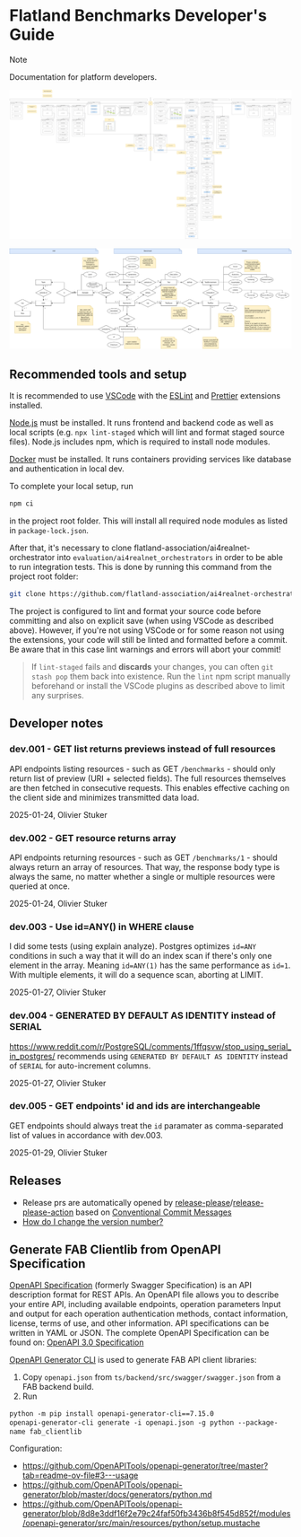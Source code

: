 # Flatland Benchmarks Developer's Guide

> [!NOTE]  
> Documentation for platform developers.

![WebFlow.drawio.png](img/development/WebFlow.drawio.png)

![ERDiagram.drawio.png](img/development/ERDiagram.drawio.png)

## Recommended tools and setup

It is recommended to use [VSCode](https://code.visualstudio.com) with the [ESLint](https://marketplace.visualstudio.com/items?itemName=dbaeumer.vscode-eslint) and [Prettier](https://marketplace.visualstudio.com/items?itemName=esbenp.prettier-vscode) extensions installed.

[Node.js](https://nodejs.org) must be installed. It runs frontend and backend code as well as local scripts (e.g. `npx lint-staged` which will lint and format staged source files). Node.js includes npm, which is required to install node modules.

[Docker](https://www.docker.com) must be installed. It runs containers providing services like database and authentication in local dev.

To complete your local setup, run

```bash
npm ci
```

in the project root folder. This will install all required node modules as listed in `package-lock.json`.

After that, it's necessary to clone flatland-association/ai4realnet-orchestrator into `evaluation/ai4realnet_orchestrators` in order to be able to run integration tests. This is done by running this command from the project root folder:

```bash
git clone https://github.com/flatland-association/ai4realnet-orchestrators.git evaluation/ai4realnet_orchestrators
```

The project is configured to lint and format your source code before committing and also on explicit save (when using VSCode as described above). However, if you're not using VSCode or for some reason not using the extensions, your code will still be linted and formatted before a commit. Be aware that in this case lint warnings and errors will abort your commit!

> If `lint-staged` fails and **discards** your changes, you can often `git stash pop` them back into existence. Run the `lint` npm script manually beforehand or install the VSCode plugins as described above to limit any surprises.

## Developer notes

### dev.001 - GET list returns previews instead of full resources

API endpoints listing resources - such as GET `/benchmarks` - should only return list of preview (URI + selected fields). The full resources themselves are then fetched in consecutive requests. This enables effective caching on the client side and minimizes transmitted data load.

2025-01-24, Olivier Stuker

### dev.002 - GET resource returns array

API endpoints returning resources - such as GET `/benchmarks/1` - should always return an array of resources. That way, the response body type is always the same, no matter whether a single or multiple resources were queried at once.

2025-01-24, Olivier Stuker

### dev.003 - Use id=ANY() in WHERE clause

I did some tests (using explain analyze). Postgres optimizes `id=ANY` conditions in such a way that it will do an index scan if there's only one element in the array. Meaning `id=ANY(1)` has the same performance as `id=1`. With multiple elements, it will do a sequence scan, aborting at LIMIT.

2025-01-27, Olivier Stuker

### dev.004 - GENERATED BY DEFAULT AS IDENTITY instead of SERIAL

https://www.reddit.com/r/PostgreSQL/comments/1ffqsvw/stop_using_serial_in_postgres/ recommends using `GENERATED BY DEFAULT AS IDENTITY` instead of `SERIAL` for auto-increment columns.

2025-01-27, Olivier Stuker

### dev.005 - GET endpoints' id and ids are interchangeable

GET endpoints should always treat the `id` paramater as comma-separated list of values in accordance with dev.003.

2025-01-29, Olivier Stuker

## Releases

* Release prs are automatically opened by [release-please](https://github.com/googleapis/release-please)/[release-please-action](https://github.com/marketplace/actions/release-please-action) based on [Conventional Commit Messages](https://www.conventionalcommits.org/en/v1.0.0/)
* [How do I change the version number?](https://github.com/googleapis/release-please?tab=readme-ov-file#how-do-i-change-the-version-number)

## Generate FAB Clientlib from OpenAPI Specification

[OpenAPI Specification](https://swagger.io/docs/specification/v3_0/) (formerly Swagger Specification) is an API description format for REST APIs.
An OpenAPI file allows you to describe your entire API, including available endpoints, operation parameters Input and output for each operation authentication methods, contact information, license, terms of use, and other information.
API specifications can be written in YAML or JSON. The complete OpenAPI Specification can be found on:
[OpenAPI 3.0 Specification](https://github.com/OAI/OpenAPI-Specification/blob/master/versions/3.0.4.md)

[OpenAPI Generator CLI](https://pypi.org/project/openapi-generator-cli/) is used to generate FAB API client libraries:

1. Copy `openapi.json` from `ts/backend/src/swagger/swagger.json` from a FAB backend build.
2. Run

```
python -m pip install openapi-generator-cli==7.15.0
openapi-generator-cli generate -i openapi.json -g python --package-name fab_clientlib
```

Configuration:

* https://github.com/OpenAPITools/openapi-generator/tree/master?tab=readme-ov-file#3---usage
* https://github.com/OpenAPITools/openapi-generator/blob/master/docs/generators/python.md
* https://github.com/OpenAPITools/openapi-generator/blob/8d8e3ddf16f2e79c24faf50fb3436b8f545d852f/modules/openapi-generator/src/main/resources/python/setup.mustache
